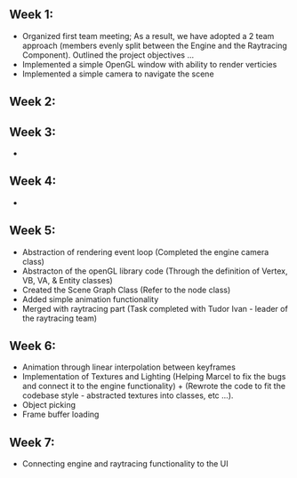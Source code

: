 Week 1:
-
- Organized first team meeting; As a result, we have adopted a 2 team approach (members evenly split between the Engine and the Raytracing Component). Outlined the project objectives ... 
- Implemented a simple OpenGL window with ability to render verticies 
- Implemented a simple camera to navigate the scene

Week 2:
-

Week 3:
- 
- 

Week 4:
- 
- 

Week 5:
- 
- Abstraction of rendering event loop (Completed the engine camera class)
- Abstracton of the openGL library code (Through the definition of Vertex, VB, VA, & Entity classes)
- Created the Scene Graph Class (Refer to the node class)
- Added simple animation functionality
- Merged with raytracing part (Task completed with Tudor Ivan - leader of the raytracing team)

Week 6:
-
- Animation through linear interpolation between keyframes
- Implementation of Textures and Lighting (Helping Marcel to fix the bugs and connect it to the engine functionality) + (Rewrote the code to fit the codebase style - abstracted textures into classes, etc ...).
- Object picking
- Frame buffer loading

Week 7:
- 
- Connecting engine and raytracing functionality to the UI

